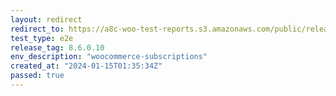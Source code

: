 ```yaml
---
layout: redirect
redirect_to: https://a8c-woo-test-reports.s3.amazonaws.com/public/release/8.6.0.10/woocommerce-subscriptions/e2e/index.html
test_type: e2e
release_tag: 8.6.0.10
env_description: "woocommerce-subscriptions"
created_at: "2024-01-15T01:35:34Z"
passed: true
---
```

